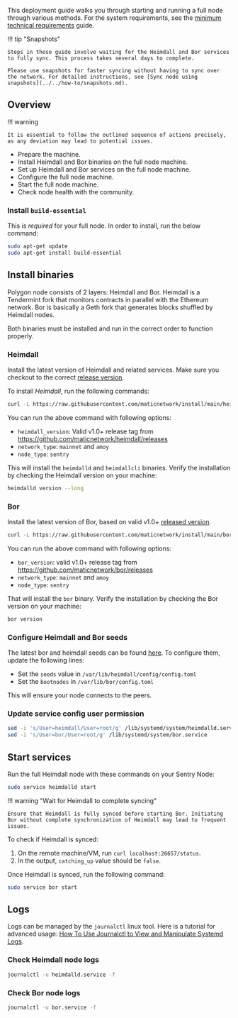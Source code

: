 <!--
---
comments: true
---
-->

This deployment guide walks you through starting and running a full node through various methods. For the system requirements, see the [minimum technical requirements](../prerequisites.md) guide.

!!! tip "Snapshots"
    
    Steps in these guide involve waiting for the Heimdall and Bor services to fully sync. This process takes several days to complete.

    Please use snapshots for faster syncing without having to sync over the network. For detailed instructions, see [Sync node using snapshots](../../how-to/snapshots.md).
    

## Overview

!!! warning
    
    It is essential to follow the outlined sequence of actions precisely, as any deviation may lead to potential issues.

- Prepare the machine.
- Install Heimdall and Bor binaries on the full node machine.
- Set up Heimdall and Bor services on the full node machine.
- Configure the full node machine.
- Start the full node machine.
- Check node health with the community.


### Install `build-essential`

This is *required* for your full node. In order to install, run the below command:

```bash
sudo apt-get update
sudo apt-get install build-essential
```

## Install binaries

Polygon node consists of 2 layers: Heimdall and Bor. Heimdall is a Tendermint fork that monitors contracts in parallel with the Ethereum network. Bor is basically a Geth fork that generates blocks shuffled by Heimdall nodes.

Both binaries must be installed and run in the correct order to function properly.

### Heimdall

Install the latest version of Heimdall and related services. Make sure you checkout to the correct [release version](https://github.com/maticnetwork/heimdall/releases).

To install *Heimdall*, run the following commands:

```bash
curl -L https://raw.githubusercontent.com/maticnetwork/install/main/heimdall.sh | bash -s -- <heimdall_version> <network_type> <node_type>
```

You can run the above command with following options:

- `heimdall_version`: Valid v1.0+ release tag from https://github.com/maticnetwork/heimdall/releases
- `network_type`: `mainnet` and `amoy`
- `node_type`: `sentry`

This will install the `heimdalld` and `heimdallcli` binaries. Verify the installation by checking the Heimdall version on your machine:

```bash
heimdalld version --long
```

### Bor

Install the latest version of Bor, based on valid v1.0+ [released version](https://github.com/maticnetwork/bor/releases).

```bash
curl -L https://raw.githubusercontent.com/maticnetwork/install/main/bor.sh | bash -s -- <bor_version> <network_type> <node_type>
```
You can run the above command with following options:

- `bor_version`: valid v1.0+ release tag from https://github.com/maticnetwork/bor/releases
- `network_type`: `mainnet` and `amoy`
- `node_type`: `sentry`

That will install the `bor` binary. Verify the installation by checking the Bor version on your machine:

```bash
bor version
```

### Configure Heimdall and Bor seeds

The latest bor and heimdall seeds can be found [here](https://docs.polygon.technology/pos/reference/seed-and-bootnodes/). To configure them, update the following lines:

- Set the `seeds` value in `/var/lib/heimdall/config/config.toml`
- Set the `bootnodes` in `/var/lib/bor/config.toml`

This will ensure your node connects to the peers.


### Update service config user permission

```bash
sed -i 's/User=heimdall/User=root/g' /lib/systemd/system/heimdalld.service
sed -i 's/User=bor/User=root/g' /lib/systemd/system/bor.service
```

## Start services

Run the full Heimdall node with these commands on your Sentry Node:

```bash
sudo service heimdalld start
```

!!! warning "Wait for Heimdall to complete syncing"

    Ensure that Heimdall is fully synced before starting Bor. Initiating Bor without complete synchronization of Heimdall may lead to frequent issues.

To check if Heimdall is synced:
  1. On the remote machine/VM, run `curl localhost:26657/status`.
  2. In the output, `catching_up` value should be `false`.

Once Heimdall is synced, run the following command:

```bash
sudo service bor start
```

## Logs

Logs can be managed by the `journalctl` linux tool. Here is a tutorial for advanced usage: [How To Use Journalctl to View and Manipulate Systemd Logs](https://www.digitalocean.com/community/tutorials/how-to-use-journalctl-to-view-and-manipulate-systemd-logs).

### Check Heimdall node logs

```bash
journalctl -u heimdalld.service -f
```

### Check Bor node logs

```bash
journalctl -u bor.service -f
```

